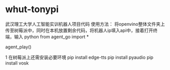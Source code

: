 # whut-tonypi
武汉理工大学人工智能实训机器人项目代码
使用方法：
将openvino整体文件夹上传至树莓派中，同时在本机放置剩余代码，将机器人ip填入api中，接着打开终端，输入
python
from agent_go import *

agent_play()

1
在树莓派上还需安装必要环境
pip install edge-tts
pip install pyaudio
pip install vosk
